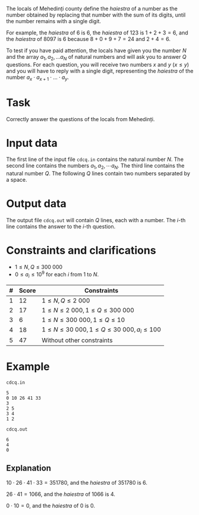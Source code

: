 
The locals of Mehedinți county define the *haiestra* of a number as the number obtained by replacing that number with the sum of its digits, until the number remains with a single digit.

For example, the *haiestra* of $6$ is $6$, the *haiestra* of $123$ is $1 + 2 + 3 = 6$, and the *haiestra* of $8097$ is $6$ because $8 + 0 + 9 + 7 = 24$ and $2 + 4 = 6$.

To test if you have paid attention, the locals have given you the number $N$ and the array $a_1, a_2, \dots a_N$ of natural numbers and will ask you to answer $Q$ questions. For each question, you will receive two numbers $x$ and $y$ ($x \leq y$) and you will have to reply with a single digit, representing the *haiestra* of the number $a_x \cdot a_{x+1} \cdot ... \cdot a_y$.

# Task

Correctly answer the questions of the locals from Mehedinți.

# Input data

The first line of the input file `cdcq.in` contains the natural number $N$. The second line contains the numbers $a_1, a_2, \cdots a_N$. The third line contains the natural number $Q$. The following $Q$ lines contain two numbers separated by a space.

# Output data

The output file `cdcq.out` will contain $Q$ lines, each with a number. The $i$-th line contains the answer to the $i$-th question.

# Constraints and clarifications

* $1 \leq N, Q \leq 300\ 000$
* $0 \leq a_i \leq 10^9$ for each $i$ from $1$ to $N$.

|#|Score|Constraints|
|-|-|--------|
|1|12|$1 \leq N, Q \leq 2\ 000$|
|2|17|$1 \leq N \leq 2\ 000, 1 \leq Q \leq 300\ 000$|
|3|6|$1 \leq N \leq 300\ 000, 1 \leq Q \leq 10$|
|4|18|$1 \leq N \leq 30\ 000, 1 \leq Q \leq 30\ 000, a_i \leq 100$|
|5|47|Without other constraints|

# Example

`cdcq.in`
```
5
0 10 26 41 33
3
2 5
3 4
1 2
```

`cdcq.out`
```
6
4
0
```

## Explanation

$10 \cdot 26 \cdot 41 \cdot 33 = 351780$, and the *haiestra* of $351780$ is $6$.

$26 \cdot 41 = 1066$, and the *haiestra* of $1066$ is $4$.

$0 \cdot 10 = 0$, and the *haiestra* of $0$ is $0$.
